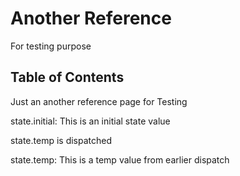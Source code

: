 # Another Reference

For testing purpose

## Table of Contents

Just an another reference page for Testing

state.initial: This is an initial state value

state.temp is dispatched

state.temp: This is a temp value from earlier dispatch
